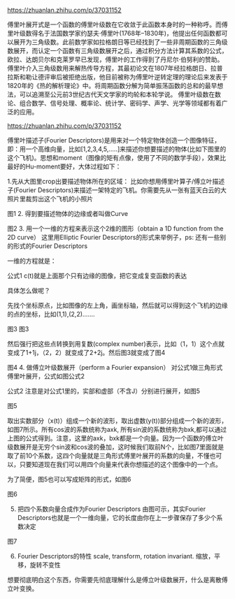 https://zhuanlan.zhihu.com/p/37031152

傅里叶展开式是一个函数的傅里叶级数在它收敛于此函数本身时的一种称呼。而傅里叶级数得名于法国数学家约瑟夫·傅里叶(1768年–1830年)，他提出任何函数都可以展开为三角级数。此前数学家如拉格朗日等已经找到了一些非周期函数的三角级数展开，而认定一个函数有三角级数展开之后，通过积分方法计算其系数的公式，欧拉、达朗贝尔和克莱罗早已发现，傅里叶的工作得到了丹尼尔·伯努利的赞助。傅里叶介入三角级数用来解热传导方程，其最初论文在1807年经拉格朗日、拉普拉斯和勒让德评审后被拒绝出版，他目前被称为傅里叶逆转定理的理论后来发表于1820年的《热的解析理论》中。将周期函数分解为简单振荡函数的总和的最早想法，可以追溯至公元前3世纪古代天文学家的均轮和本轮学说。
傅里叶级数在数论、组合数学、信号处理、概率论、统计学、密码学、声学、光学等领域都有着广泛的应用。

https://zhuanlan.zhihu.com/p/37031152

傅里叶描述子(Fourier Descriptors)是用来对一个特定物体创造一个图像特征，即：用一个高维向量，比如[1,2,3,4,5,.....]来描述你想要描述的物体(比如下图里的这个飞机)。思想和moment（图像的矩有点像，使用了不同的数学手段），效果比最好的Hu-moment要好，大体过程如下：



1.先从大图里crop出要描述物体所在的区域：
比如你想用傅里叶算子/傅立叶描述子(Fourier Descriptors)来描述一架特定的飞机。你需要先从一张有蓝天白云的大照片里裁剪出这个飞机的小照片


图1
2. 得到要描述物体的边缘或者叫做Curve

图2
3. 用一个一维的方程来表示这个2维的图形（obtain a 1D function from the 2D curve）
这里用Elliptic Fourier Descriptors的形式来举例子，ps: 还有一些别的形式的Fourier Descriptors

一维的方程就是：




公式1
c(t)就是上面那个只有边缘的图像，把它变成复变函数的表达

具体怎么做呢？

先找个坐标原点，比如图像的左上角，画坐标轴，然后就可以得到这个飞机的边缘的点的坐标，比如(1,1),(2,2).......

图3
图3

然后强行把这些点转换到用复数(complex number)表示，比如（1，1）这个点就变成了1+1j，（2，2）就变成了2+2j。然后图3就变成了图4


图4
4. 做傅立叶级数展开（perform a Fourier expansion）
对公式1做三角形式傅里叶展开，公式如图公式2


公式2
注意是对公式1里的，实部和虚部（不含J）分别进行展开，如图5




图5


取出实数部分（x(t)）组成一个新的波形，取出虚数(y(t))部分组成一个新的波形，如图7所示。所有cos波的系数统称为axk, 所有sin波的系数统称为bxk,都可以通过上图的公式得到。注意，这里的axk，bxk都是一个向量。因为一个函数的傅立叶级数展开是无穷个sin波和cos波的叠加，这时候我们取前N个，比如图7里面就是取了前10个系数，这四个向量就是三角形式傅里叶展开的系数的向量，不懂也可以，只要知道现在我们可以用四个向量来代表你想描述的这个图像中的一个点。



为了简便，图5也可以写成矩阵的形式，如图6


图6


5. 把四个系数向量合成作为Fourier Descriptors
由图可示，其实Fourier Descriptors也就是一个一维向量，它的长度由你在上一步骤保存了多少个系数决定


图7


6. Fourier Descriptors的特性
scale, transform, rotation invariant. 缩放，平移，旋转不变性




想要彻底明白这个东西，你需要先彻底理解什么是傅立叶级数展开，什么是离散傅立叶变换。